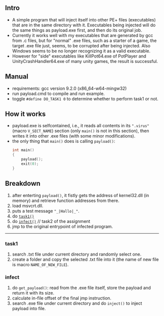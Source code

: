 ## Intro
- A simple program that will inject itself into other PE+ files (executables) that are in the same directory with it. Executables being injected will do the same things as payload.exe first, and then do its original job. 
- Currently it works well with my executables that are generated by gcc from .c files, but for "normal" .exe files, such as a starter of a game, the target .exe file just, seems, to be corrupted after being injected. Also Windows seems to be no longer recognizing it as a valid executable. 
- However for "side" executables like KillPot64.exe of PotPlayer and UnityCrashHandler64.exe of many unity games, the result is successful.

## Manual
- requirements: gcc version 9.2.0 (x86_64-w64-mingw32)
- run payload.cmd to compile and run example. 
- toggle `#define DO_TASK1 0` to determine whether to perform task1 or not. 

## How it works 
- payload.exe is selfcontained, i.e., it reads all contents in its `".virus"` (macro `V_SECT_NAME`) section (only `main()` is not in this section), then writes it into other .exe files (with some minor modifications).
- the only thing that `main()` does is calling `payload()`: 
  ```c
  int main()
  {
      payload();
      exit(0);
  }
  ```

## Breakdown
1. after enterting `payload()`, it fistly gets the address of kernel32.dll (in memory) and retrieve function addresses from there. 
2. load msvcrt.dll. 
3. puts a test message `"_|Hallo|_"`. 
4. do [`task1()`](#task1)
5. do [`infect()`](#infect) // task2 of the assignment
6. jmp to the original entrypoint of infected program.


***********************************************************

### task1
1. search .txt file under current directory and randomly select one. 
2. create a folder and copy the selected .txt file into it (the name of new file is macro `NAME_OF_NEW_FILE`).

### infect
1. do `get_payload()`: read from the .exe file itself, store the payload and return it with its size.
2. calculate in-file offset of the final jmp instruction.
3. search .exe file under current directory and do `inject()` to inject payload into file.
